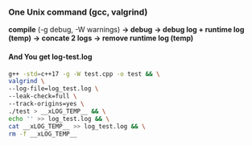 ### One Unix command (gcc, valgrind)

__compile__ (-g debug, -W warnings)
__-> debug__
__-> debug log + runtime log (temp)__
__-> concate 2 logs__
__-> remove runtime log (temp)__

#### And You get log-test.log

```bash
g++ -std=c++17 -g -W test.cpp -o test && \
valgrind \
--log-file=log_test.log \
--leak-check=full \
--track-origins=yes \
./test > __xLOG_TEMP__ && \
echo '' >> log_test.log && \
cat __xLOG_TEMP__ >> log_test.log && \
rm -f __xLOG_TEMP__
```
